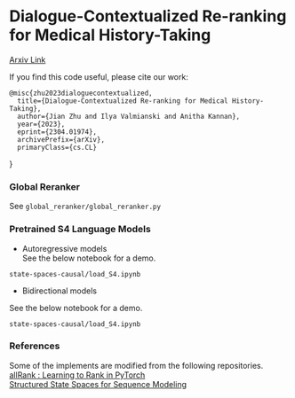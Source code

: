 # Dialogue-Contextualized Re-ranking for Medical History-Taking

[Arxiv Link](https://arxiv.org/abs/2304.01974)

If you find this code useful, please cite our work:

    @misc{zhu2023dialoguecontextualized,
      title={Dialogue-Contextualized Re-ranking for Medical History-Taking}, 
      author={Jian Zhu and Ilya Valmianski and Anitha Kannan},
      year={2023},
      eprint={2304.01974},
      archivePrefix={arXiv},
      primaryClass={cs.CL}
}

### Global Reranker  

See `global_reranker/global_reranker.py`  

### Pretrained S4 Language Models  

- Autoregressive models  
See the below notebook for a demo.  
```
state-spaces-causal/load_S4.ipynb
```
- Bidirectional models

See the below notebook for a demo.  
```
state-spaces-causal/load_S4.ipynb
```

### References  
Some of the implements are modified from the following repositories.  
[allRank : Learning to Rank in PyTorch](https://github.com/allegro/allRank)  
[Structured State Spaces for Sequence Modeling](https://github.com/HazyResearch/state-spaces) 
